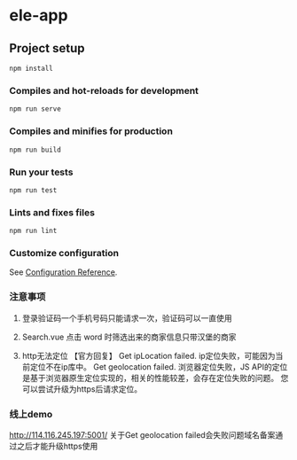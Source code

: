 # ele-app

## Project setup

```
npm install
```

### Compiles and hot-reloads for development

```
npm run serve
```

### Compiles and minifies for production

```
npm run build
```

### Run your tests

```
npm run test
```

### Lints and fixes files

```
npm run lint
```

### Customize configuration

See [Configuration Reference](https://cli.vuejs.org/config/).

### 注意事项

1. 登录验证码一个手机号码只能请求一次，验证码可以一直使用

2. Search.vue 点击 word 时筛选出来的商家信息只带汉堡的商家

3. http无法定位
【官方回复】
Get ipLocation failed.
ip定位失败，可能因为当前定位不在ip库中。
Get geolocation failed.
浏览器定位失败，JS API的定位是基于浏览器原生定位实现的，相关的性能较差，会存在定位失败的问题。
您可以尝试升级为https后请求定位。

### 线上demo
http://114.116.245.197:5001/
关于Get geolocation failed会失败问题域名备案通过之后才能升级https使用
